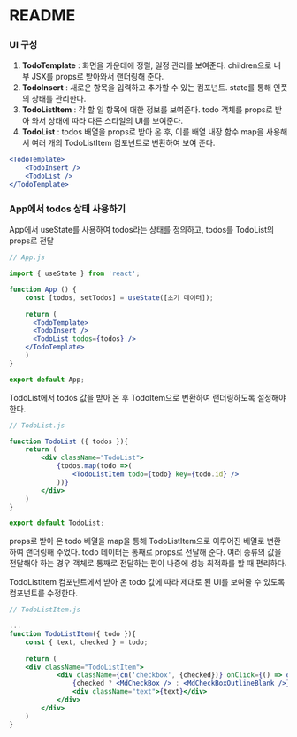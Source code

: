 # README

### UI 구성

1. **TodoTemplate** : 화면을 가운데에 정렬, 일정 관리를 보여준다. children으로 내부 JSX를 props로 받아와서 랜더링해 준다.
2. **TodoInsert** : 새로운 항목을 입력하고 추가할 수 있는 컴포넌트. state를 통해 인풋의 상태를 관리한다.
3. **TodoListItem** : 각 할 일 항목에 대한 정보를 보여준다. todo 객체를 props로 받아 와서 상태에 따라 다른 스타일의 UI를 보여준다.
4. **TodoList** : todos 배열을 props로 받아 온 후, 이를 배열 내장 함수 map을 사용해서 여러 개의 TodoListItem 컴포넌트로 변환하여 보여 준다.



```jsx
<TodoTemplate>
    <TodoInsert />
    <TodoList />
</TodoTemplate>
```



### App에서 todos 상태 사용하기

App에서 useState를 사용하여 todos라는 상태를 정의하고, todos를 TodoList의 props로 전달

```jsx
// App.js

import { useState } from 'react';

function App () {
    const [todos, setTodos] = useState([초기 데이터]);
    
    return (
      <TodoTemplate>
      <TodoInsert />
      <TodoList todos={todos} /> 
    </TodoTemplate>
    )
}

export default App;
```

TodoList에서 todos 값을 받아 온 후 TodoItem으로 변환하여 랜더링하도록 설정해야 한다.

```jsx
// TodoList.js

function TodoList ({ todos }){
    return (
        <div className="TodoList">
            {todos.map(todo =>(
                <TodoListItem todo={todo} key={todo.id} />
            ))}
        </div>
    )
}

export default TodoList;
```

props로 받아 온 todo 배열을 map을 통해 TodoListItem으로 이루어진 배열로 변환하여 랜더링해 주었다. todo 데이터는 통째로 props로 전달해 준다. 여러 종류의 값을 전달해야 하는 경우 객체로 통째로 전달하는 편이 나중에 성능 최적화를 할 때 편리하다.

TodoListItem 컴포넌트에서 받아 온 todo 값에 따라 제대로 된 UI를 보여줄 수 있도록 컴포넌트를 수정한다.

```jsx
// TodoListItem.js

...
function TodoListItem({ todo }){
    const { text, checked } = todo;
    
    return (
    <div className="TodoListItem">
            <div className={cn('checkbox', {checked})} onClick={() => onToggle(id)}>
                {checked ? <MdCheckBox /> : <MdCheckBoxOutlineBlank />}
                <div className="text">{text}</div>
            </div>
        </div>
    )
}
```


